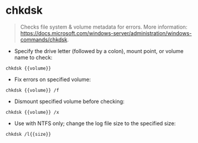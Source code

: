 # chkdsk

> Checks file system & volume metadata for errors.
> More information: <https://docs.microsoft.com/windows-server/administration/windows-commands/chkdsk>.

- Specify the drive letter (followed by a colon), mount point, or volume name to check:

`chkdsk {{volume}}`

- Fix errors on specified volume:

`chkdsk {{volume}} /f`

- Dismount specified volume before checking:

`chkdsk {{volume}} /x`

- Use with NTFS only; change the log file size to the specified size:

`chkdsk /l{{size}}`
